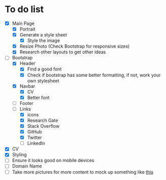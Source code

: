# To do list
- [x] Main Page
  - [x] Portrait
  - [x] Generate a style sheet
  	- [x] Style the image
  - [x] Resize Photo (Check Bootstrap for responsive sizes)
  - [x] Research other layouts to get other ideas
- [ ] Bootstrap
  - [x] Header
    - [x] Find a good font
	- [x] Check if bootstrap has some better formatting, if not, work your own
	  stylesheet
  - [x] Navbar
  	- [x] CV
	- [x] Better font
  - [ ] Footer
  - [ ] Links
    - [x] icons
    - [x] Research Gate
    - [x] Stack Overflow
    - [x] GitHub    
    - [x] Twitter
    - [ ] LinkedIn
- [x] CV
- [x] Styling
- [ ] Ensure it looks good on mobile devices
- [ ] Domain Name
- [ ] Take more pictures for more content to mock up something like [this](https://www.wix.com/website-template/view/html/1893/?siteId=31c9cc64-4739-437a-bf99-8a87fae88840&metaSiteId=7df46866-884d-4ed2-a9ea-b6f80df2ebaf&originUrl=https%3A%2F%2Fwww.wix.com%2Fwebsite%2Ftemplates%2Fhtml%2Fportfolio-cv)
